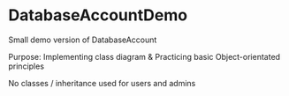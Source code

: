 # DatabaseAccountDemo

Small demo version of DatabaseAccount

Purpose: Implementing class diagram & Practicing basic Object-orientated principles

No classes / inheritance used for users and admins
